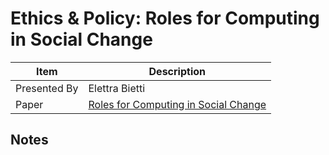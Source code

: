 # Ethics & Policy: Roles for Computing in Social Change

| Item | Description |
| --- | --- | 
| Presented By | Elettra Bietti |
| Paper | [Roles for Computing in Social Change](https://dl.acm.org/doi/pdf/10.1145/3351095.3372871?download=true) |



## Notes

